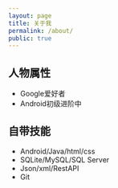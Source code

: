 ```yaml
---
layout: page
title: 关于我
permalink: /about/
public: true
---
```


## 人物属性

* Google爱好者
* Android初级进阶中

## 自带技能
* Android/Java/html/css
* SQLite/MySQL/SQL Server
* Json/xml/RestAPI
* Git